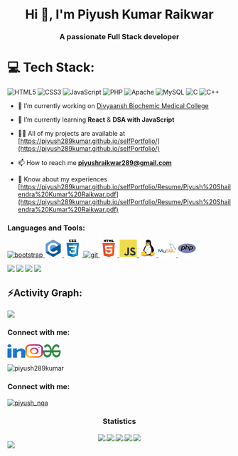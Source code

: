 <h1 align="center">Hi 👋, I'm Piyush Kumar Raikwar</h1>
<h3 align="center">A passionate Full Stack developer</h3>


# 💻 Tech Stack:
![HTML5](https://img.shields.io/badge/html5-%23E34F26.svg?style=for-the-badge&logo=html5&logoColor=white) ![CSS3](https://img.shields.io/badge/css3-%231572B6.svg?style=for-the-badge&logo=css3&logoColor=white) ![JavaScript](https://img.shields.io/badge/javascript-%23323330.svg?style=for-the-badge&logo=javascript&logoColor=%23F7DF1E) ![PHP](https://img.shields.io/badge/php-%23777BB4.svg?style=for-the-badge&logo=php&logoColor=white) ![Apache](https://img.shields.io/badge/apache-%23D42029.svg?style=for-the-badge&logo=apache&logoColor=white) ![MySQL](https://img.shields.io/badge/mysql-%2300000f.svg?style=for-the-badge&logo=mysql&logoColor=white) ![C](https://img.shields.io/badge/c-%2300599C.svg?style=for-the-badge&logo=c&logoColor=white) ![C++](https://img.shields.io/badge/c++-%2300599C.svg?style=for-the-badge&logo=c%2B%2B&logoColor=white)



- 🔭 I’m currently working on [Divyaansh Biochemic Medical College](https://dbmcollage.com)

- 🌱 I’m currently learning **React** & **DSA with JavaScript**

- 👨‍💻 All of my projects are available at [https://piyush289kumar.github.io/selfPortfolio/](https://piyush289kumar.github.io/selfPortfolio/)

- 📫 How to reach me **piyushraikwar289@gmail.com**

- 📄 Know about my experiences [https://piyush289kumar.github.io/selfPortfolio/Resume/Piyush%20Shailendra%20Kumar%20Raikwar.pdf](https://piyush289kumar.github.io/selfPortfolio/Resume/Piyush%20Shailendra%20Kumar%20Raikwar.pdf)


<h3 align="left">Languages and Tools:</h3>
<p align="left"> <a href="https://getbootstrap.com" target="_blank" rel="noreferrer"><img src="https://camo.githubusercontent.com/b872b9ada0c2c3d373bbb0c356eb4af353127335fc3d2e611964433864ab4de1/68747470733a2f2f676574626f6f7473747261702e636f6d2f646f63732f352e322f6173736574732f6272616e642f626f6f7473747261702d6c6f676f2d736861646f772e706e67" alt="bootstrap" width="50" height="40"/> </a> <a href="https://www.cprogramming.com/" target="_blank" rel="noreferrer"> <img src="https://raw.githubusercontent.com/devicons/devicon/master/icons/c/c-original.svg" alt="c" width="40" height="40"/> </a> <a href="https://www.w3schools.com/css/" target="_blank" rel="noreferrer"> <img src="https://raw.githubusercontent.com/devicons/devicon/master/icons/css3/css3-original-wordmark.svg" alt="css3" width="40" height="40"/> </a> <a href="https://git-scm.com/" target="_blank" rel="noreferrer"> <img src="https://www.vectorlogo.zone/logos/git-scm/git-scm-icon.svg" alt="git" width="40" height="40"/> </a> <a href="https://www.w3.org/html/" target="_blank" rel="noreferrer"> <img src="https://raw.githubusercontent.com/devicons/devicon/master/icons/html5/html5-original-wordmark.svg" alt="html5" width="40" height="40"/> </a> <a href="https://developer.mozilla.org/en-US/docs/Web/JavaScript" target="_blank" rel="noreferrer"> <img src="https://raw.githubusercontent.com/devicons/devicon/master/icons/javascript/javascript-original.svg" alt="javascript" width="40" height="40"/> </a> <a href="https://www.linux.org/" target="_blank" rel="noreferrer"> <img src="https://raw.githubusercontent.com/devicons/devicon/master/icons/linux/linux-original.svg" alt="linux" width="40" height="40"/> </a> <a href="https://www.mysql.com/" target="_blank" rel="noreferrer"> <img src="https://raw.githubusercontent.com/devicons/devicon/master/icons/mysql/mysql-original-wordmark.svg" alt="mysql" width="40" height="40"/> </a> <a href="https://www.php.net" target="_blank" rel="noreferrer"> <img src="https://raw.githubusercontent.com/devicons/devicon/master/icons/php/php-original.svg" alt="php" width="40" height="40"/> </a> </p>


<div> <a href="https://www.linkedin.com/in/https://www.linkedin.com/in/piyush-kumar-raikwar-800b7b1b3/" target="_blank"><img src="https://img.shields.io/badge/LinkedIn-0077B5?style=for-the-badge&logo=linkedin&logoColor=white" target="_blank"></a>
<a href="https://github.com/https://github.com/Piyush289kumar" target="_blank"><img src="https://img.shields.io/badge/GitHub-100000?style=for-the-badge&logo=github&logoColor=white" target="_blank"></a>
<a href="https://instagram.com/https://www.instagram.com/piyush_nqa/" target="_blank"><img src="https://img.shields.io/badge/Instagram-E4405F?style=for-the-badge&logo=instagram&logoColor=white" target="_blank"></a>
<a href = "mailto:piyushraikwar289@gmail.com"><img src="https://img.shields.io/badge/-Gmail-%23333?style=for-the-badge&logo=gmail&logoColor=white" target="_blank"></a></div>





<h2>⚡Activity Graph:</h2>
<img align="center" src="https://github-readme-activity-graph.vercel.app/graph?username=Piyush289kumar&theme=default"/>



<h3 align="left">Connect with me:</h3>
<p align="left">
<a href="https://linkedin.com/in/https://www.linkedin.com/in/piyush-kumar-raikwar-800b7b1b3/" target="blank"><img align="center" src="https://raw.githubusercontent.com/teamedwardforever/Readme-Generator/71f25dd8b98329b168142a6b782a107b75eab178/svg/Social/linked-in-alt.svg" alt="https://www.linkedin.com/in/piyush-kumar-raikwar-800b7b1b3/" height="30" width="40" /></a><a href="https://instagram.com/https://www.instagram.com/piyush_nqa/" target="blank"><img align="center" src="https://raw.githubusercontent.com/teamedwardforever/Readme-Generator/71f25dd8b98329b168142a6b782a107b75eab178/svg/Social/instagram.svg" alt="https://www.instagram.com/piyush_nqa/" height="30" width="40" /></a><a href="https://auth.geeksforgeeks.org/user/piyushraikwar289" target="blank"><img align="center" src="https://raw.githubusercontent.com/teamedwardforever/Readme-Generator/71f25dd8b98329b168142a6b782a107b75eab178/svg/Social/geeks-for-geeks.svg" alt="piyushraikwar289" height="30" width="40" /></a></p>

<p><img align="center" src="https://github-readme-stats.vercel.app/api/top-langs?username=piyush289kumar&show_icons=true&locale=en&layout=compact" alt="piyush289kumar" /></p>



<h3 align="left">Connect with me:</h3>
<p align="left">
<a href="https://instagram.com/piyush_nqa" target="blank"><img align="center" src="https://raw.githubusercontent.com/rahuldkjain/github-profile-readme-generator/master/src/images/icons/Social/instagram.svg" alt="piyush_nqa" height="30" width="40" /></a>
</p>

<h3 align="center">Statistics</h3>
<div align="center">
<a href="https://github.com/Piyush289kumar">
<img align="center" src="http://github-profile-summary-cards.vercel.app/api/cards/stats?username=https://github.com/Piyush289kumar&theme=2077" height="180em" />
<img align="center" src="http://github-profile-summary-cards.vercel.app/api/cards/most-commit-language?username=https://github.com/Piyush289kumar&theme=2077" height="180em" />
<img align="center" src="http://github-profile-summary-cards.vercel.app/api/cards/repos-per-language?username=https://github.com/Piyush289kumar&theme=2077" height="180em" />
<img align="center" src="http://github-profile-summary-cards.vercel.app/api/cards/productive-time?username=https://github.com/Piyush289kumar&theme=2077" height="180em" />
<img align="center" src="http://github-profile-summary-cards.vercel.app/api/cards/profile-details?username=https://github.com/Piyush289kumar&theme=2077" height="180em" />
</div>
<img src="https://user-images.githubusercontent.com/73097560/115834477-dbab4500-a447-11eb-908a-139a6edaec5c.gif"><h2 align="left">
